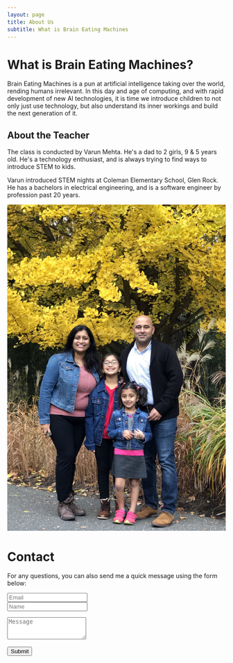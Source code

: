 ```yaml
---
layout: page
title: About Us
subtitle: What is Brain Eating Machines
---
```


# What is Brain Eating Machines?

Brain Eating Machines is a pun at artificial intelligence taking over the world, rending humans irrelevant. In this day and age of computing, and with rapid development of new AI technologies, it is time we introduce children to not only just use technology, but also understand its inner workings and build the next generation of it.

## About the Teacher

The class is conducted by Varun Mehta. He's a dad to 2 girls, 9 & 5 years old. He's a technology enthusiast, and is always trying to find ways to introduce STEM to kids.

Varun introduced STEM nights at Coleman Elementary School, Glen Rock. He has a bachelors in electrical engineering, and is a software engineer by profession past 20 years.

![Mehta Family](/img/mehtas_2.jpg)

# Contact

<form action="https://formspree.io/xpzwedgw" method="POST" class="form" id="contact-form">
  <p>For any questions, you can also send me a quick message using the form below:</p>
  <p>
  <div class="row">
    <div class="col-xs-6">
      <input type="email" name="_replyto" class="form-control input-lg" placeholder="Email" title="Email">
    </div>
    <div class="col-xs-6">
      <input type="text" name="name" class="form-control input-lg" placeholder="Name" title="Name">
    </div>
  </div>
  </p>
  <input type="hidden" name="_subject" value="New submission from braineatingmachines.com">
  <p>
  <textarea type="text" name="content" class="form-control input-lg" placeholder="Message" title="Message" required="required" rows="3"></textarea>
  </p>
  <input type="text" name="_gotcha" style="display:none">
  <input type="hidden" name="_next" value="?message=Your message was sent successfully, thanks!">
  <p style="align:right">
  <button type="submit" class="btn btn-lg btn-primary">Submit</button>
  </p>
</form>
